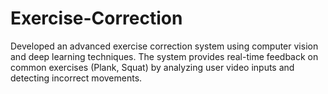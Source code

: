 # Exercise-Correction
Developed an advanced exercise correction system using computer
vision and deep learning techniques. The system provides real-time
feedback on common exercises (Plank, Squat) by analyzing user video
inputs and detecting incorrect movements.
